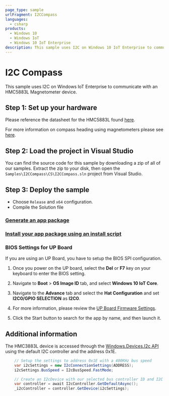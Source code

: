 ```yaml
---
page_type: sample
urlFragment: I2CCompass
languages:
  - csharp
products:
  - Windows 10
  - Windows IoT
  - Windows 10 IoT Enterprise
description: This sample uses I2C on Windows 10 IoT Enterprise to communicate with an HMC5883L Magnetometer device.
---
```


# I2C Compass

This sample uses I2C on Windows IoT Enterprise to communicate with an HMC5883L Magnetometer device.

## Step 1: Set up your hardware
Please reference the datasheet for the HMC5883L found [here](https://github.com/microsoft/Windows-iotcore-samples/blob/develop/Samples/I2CCompass/HMC5883L_3-Axis_Digital_Compass_IC.pdf).

For more information on compass heading using magnetometers please see [here](https://github.com/microsoft/Windows-iotcore-samples/blob/develop/Samples/I2CCompass/AN203_Compass_Heading_Using_Magnetometers.pdf).

## Step 2: Load the project in Visual Studio
You can find the source code for this sample by downloading a zip of all of our samples. Extract the zip to your disk, then open the `Samples\I2CCompass\CS\I2CCompass.sln` project from Visual Studio.

## Step 3: Deploy the sample

* Choose `Release` and `x64` configuration.
* Compile the Solution file


### [Generate an app package](https://docs.microsoft.com/windows/msix/package/packaging-uwp-apps#generate-an-app-package)

### [Install your app package using an install script](https://docs.microsoft.com/windows/msix/package/packaging-uwp-apps#install-your-app-package-using-an-install-script)

### BIOS Settings for UP Board
If you are using an UP Board, you have to setup the BIOS SPI configuration.

1. Once you power on the UP board, select the **Del** or **F7** key on your keyboard to enter the BIOS setting.

1. Navigate to **Boot** > **OS Image ID** tab, and select **Windows 10 IoT Core**.

1. Navigate to the **Advance** tab and select the **Hat Configuration** and set **I2C0/GPIO SELECTION** as **I2C0**.

1. For more information, please review the [UP Board Firmware Settings](https://www.annabooks.com/Articles/Articles_IoT10/Windows-10-IoT-UP-Board-BIOS-RHPROXY-Rev1.3.pdf).

1. Click the Start button to search for the app by name, and then launch it.


## Additional information
The HMC3883L device is accessed through the [Windows.Devices.I2c API](https://docs.microsoft.com/en-us/uwp/api/windows.devices.i2c) using the default I2C controller and the address 0x1E.
```CS
    // Setup the settings to address 0x1E with a 400KHz bus speed
    var i2cSettings = new I2cConnectionSettings(ADDRESS);
    i2cSettings.BusSpeed = I2cBusSpeed.FastMode;

    // Create an I2cDevice with our selected bus controller ID and I2C settings
    var controller = await I2cController.GetDefaultAsync();
    _i2cController = controller.GetDevice(i2cSettings);
```
